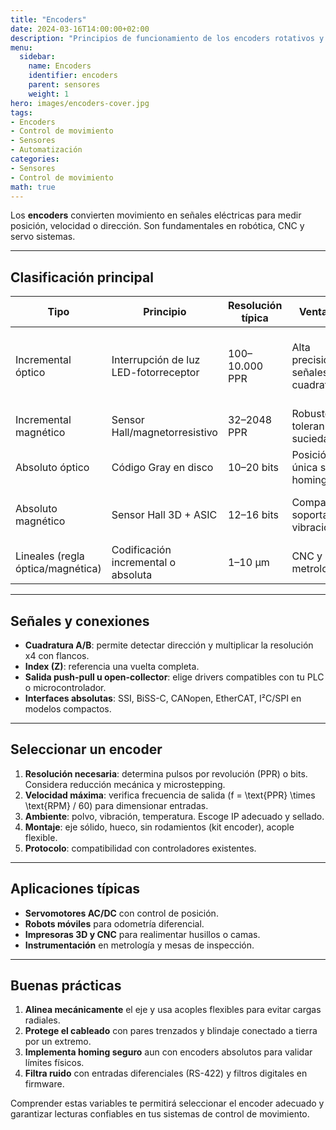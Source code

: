 ```yaml
---
title: "Encoders"
date: 2024-03-16T14:00:00+02:00
description: "Principios de funcionamiento de los encoders rotativos y lineales, tipos y criterios de selección."
menu:
  sidebar:
    name: Encoders
    identifier: encoders
    parent: sensores
    weight: 1
hero: images/encoders-cover.jpg
tags:
- Encoders
- Control de movimiento
- Sensores
- Automatización
categories:
- Sensores
- Control de movimiento
math: true
---
```


Los **encoders** convierten movimiento en señales eléctricas para medir posición, velocidad o dirección. Son fundamentales en robótica, CNC y servo sistemas.

---

## Clasificación principal

| Tipo | Principio | Resolución típica | Ventajas | Desventajas |
| --- | --- | --- | --- | --- |
| Incremental óptico | Interrupción de luz LED-fotorreceptor | 100–10.000 PPR | Alta precisión, señales cuadratura. | Sensibles al polvo, requieren referencia absoluta externa. |
| Incremental magnético | Sensor Hall/magnetorresistivo | 32–2048 PPR | Robustos, toleran suciedad. | Menor precisión angular. |
| Absoluto óptico | Código Gray en disco | 10–20 bits | Posición única sin homing. | Costosos, tamaño mayor. |
| Absoluto magnético | Sensor Hall 3D + ASIC | 12–16 bits | Compactos, soportan vibración. | Requieren calibración precisa del imán. |
| Lineales (regla óptica/magnética) | Codificación incremental o absoluta | 1–10 µm | CNC y metrología. | Instalación compleja. |

---

## Señales y conexiones

- **Cuadratura A/B**: permite detectar dirección y multiplicar la resolución x4 con flancos.
- **Index (Z)**: referencia una vuelta completa.
- **Salida push-pull u open-collector**: elige drivers compatibles con tu PLC o microcontrolador.
- **Interfaces absolutas**: SSI, BiSS-C, CANopen, EtherCAT, I²C/SPI en modelos compactos.

---

## Seleccionar un encoder

1. **Resolución necesaria**: determina pulsos por revolución (PPR) o bits. Considera reducción mecánica y microstepping.
2. **Velocidad máxima**: verifica frecuencia de salida \(f = \text{PPR} \times \text{RPM} / 60\) para dimensionar entradas.
3. **Ambiente**: polvo, vibración, temperatura. Escoge IP adecuado y sellado.
4. **Montaje**: eje sólido, hueco, sin rodamientos (kit encoder), acople flexible.
5. **Protocolo**: compatibilidad con controladores existentes.

---

## Aplicaciones típicas

- **Servomotores AC/DC** con control de posición.
- **Robots móviles** para odometría diferencial.
- **Impresoras 3D y CNC** para realimentar husillos o camas.
- **Instrumentación** en metrología y mesas de inspección.

---

## Buenas prácticas

1. **Alinea mecánicamente** el eje y usa acoples flexibles para evitar cargas radiales.
2. **Protege el cableado** con pares trenzados y blindaje conectado a tierra por un extremo.
3. **Implementa homing seguro** aun con encoders absolutos para validar límites físicos.
4. **Filtra ruido** con entradas diferenciales (RS-422) y filtros digitales en firmware.

Comprender estas variables te permitirá seleccionar el encoder adecuado y garantizar lecturas confiables en tus sistemas de control de movimiento.

